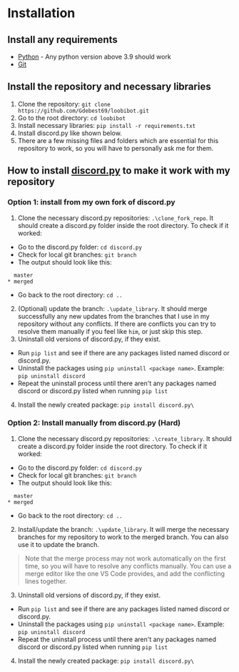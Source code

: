 # Installation

## Install any requirements

 - [Python](https://www.python.org/downloads/) -  Any python version above 3.9 should work
 - [Git](https://git-scm.com/downloads)
 
## Install the repository and necessary libraries

 1. Clone the repository: `git clone https://github.com/Gdebest69/loobibot.git`
 2. Go to the root directory: `cd loobibot`
 3. Install necessary libraries: `pip install -r requirements.txt`
 4. Install discord.py like shown below.
 5. There are a few missing files and folders which are essential for this repository to work, so you will have to personally ask me for them.

## How to install [discord.py](https://github.com/rapptz/discord.py) to make it work with my repository

### Option 1: install from my own fork of discord.py

 1. Clone the necessary discord.py repositories: `.\clone_fork_repo`. It should create a discord.py
 folder inside the root directory. To check if it worked:
 - Go to the discord.py folder: `cd discord.py`
 - Check for local git branches: `git branch`
 - The output should look like this:
 ```
   master
* merged
 ```
 - Go back to the root directory: `cd ..`
 2. (Optional) update the branch: `.\update_library`. It should merge successfully any new updates from the branches that I use in my repository without any conflicts. If there are conflicts you can try to resolve them manually if you feel like `him`, or just skip this step.
 3. Uninstall old versions of discord.py, if they exist.
- Run `pip list` and see if there are any packages listed named discord or discord.py.
- Uninstall the packages using `pip uninstall <package name>`. Example: `pip uninstall discord`
- Repeat the uninstall process until there aren't any packages named discord or discord.py listed when running `pip list`
4. Install the newly created package: `pip install discord.py\`

### Option 2: Install manually from discord.py (Hard)

 1. Clone the necessary discord.py repositories: `.\create_library`. It should create a discord.py
 folder inside the root directory. To check if it worked:
 - Go to the discord.py folder: `cd discord.py`
 - Check for local git branches: `git branch`
 - The output should look like this:
 ```
   master
* merged
 ```
 - Go back to the root directory: `cd ..`
 2. Install/update the branch: `.\update_library`. It will merge the necessary branches for my repository to work to the merged branch. You can also use it to update the branch.
> Note that the merge process may not work automatically on the first time, so you will have to resolve any conflicts manually. You can use a merge editor like the one VS Code provides, and add the conflicting lines together.
3. Uninstall old versions of discord.py, if they exist.
- Run `pip list` and see if there are any packages listed named discord or discord.py.
- Uninstall the packages using `pip uninstall <package name>`. Example: `pip uninstall discord`
- Repeat the uninstall process until there aren't any packages named discord or discord.py listed when running `pip list`
4. Install the newly created package: `pip install discord.py\`